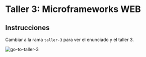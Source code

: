 # Taller 3: Microframeworks WEB

## Instrucciones

Cambiar a la rama `taller-3` para ver el enunciado y el taller 3.

![go-to-taller-3](https://github.com/ELS4NTA/AREP/assets/99996670/b74a0725-be9a-40bc-af55-7c7af5995611)
